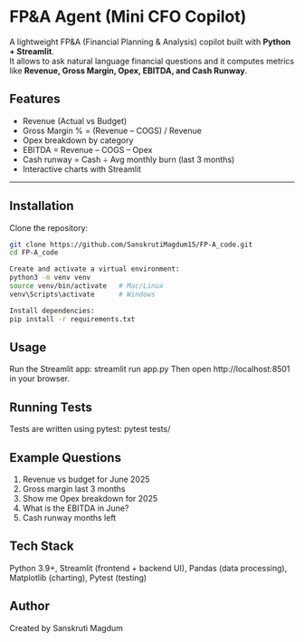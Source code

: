 # FP&A Agent (Mini CFO Copilot)

A lightweight FP&A (Financial Planning & Analysis) copilot built with **Python + Streamlit**.  
It allows to ask natural language financial questions and it computes metrics like **Revenue, Gross Margin, Opex, EBITDA, and Cash Runway**.


## Features

- Revenue (Actual vs Budget)
- Gross Margin % = (Revenue – COGS) / Revenue
- Opex breakdown by category
- EBITDA = Revenue – COGS – Opex
- Cash runway = Cash ÷ Avg monthly burn (last 3 months)
- Interactive charts with Streamlit

---

## Installation

Clone the repository:

```bash
git clone https://github.com/SanskrutiMagdum15/FP-A_code.git
cd FP-A_code

Create and activate a virtual environment:
python3 -m venv venv
source venv/bin/activate   # Mac/Linux
venv\Scripts\activate      # Windows

Install dependencies:
pip install -r requirements.txt

```

## Usage
Run the Streamlit app:
streamlit run app.py
Then open http://localhost:8501 in your browser.

## Running Tests
Tests are written using pytest:
pytest tests/

## Example Questions
1. Revenue vs budget for June 2025
2. Gross margin last 3 months
3. Show me Opex breakdown for 2025
4. What is the EBITDA in June?
5. Cash runway months left

## Tech Stack
Python 3.9+, Streamlit (frontend + backend UI), Pandas (data processing), Matplotlib (charting), Pytest (testing)

## Author
Created by Sanskruti Magdum
